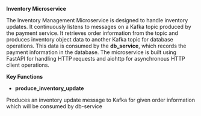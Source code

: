 **Inventory Microservice**

The Inventory Management Microservice is designed to handle inventory updates. It continuously listens to messages on a Kafka topic produced by the payment service. It retrieves order information from the topic and produces inventory object data to another Kafka topic for database operations. This data is consumed by the **db_service**, which records the payment information in the database. The microservice is built using FastAPI for handling HTTP requests and aiohttp for asynchronous HTTP client operations.

**Key Functions**

- **produce_inventory_update**

Produces an inventory update message to Kafka for given order information which will be consumed by db-service